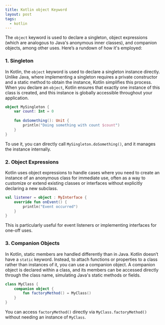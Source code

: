 ```yaml
---
title: Kotlin object Keyword
layout: post
tags:
  - kotlin
---
```

The `object` keyword is used to declare a singleton, object expressions (which are analogous to Java's anonymous inner classes), and companion objects, among other uses. Here’s a rundown of how it's employed:

### 1. Singleton

In Kotlin, the `object` keyword is used to declare a singleton instance directly. Unlike Java, where implementing a singleton requires a private constructor and a static method to obtain the instance, Kotlin simplifies this process. When you declare an `object`, Kotlin ensures that exactly one instance of this class is created, and this instance is globally accessible throughout your application.

```kotlin
object MySingleton {
    var count: Int = 0
    
    fun doSomething(): Unit {
        println("Doing something with count $count")
    }
}
```

To use it, you can directly call `MySingleton.doSomething()`, and it manages the instance internally.

### 2. Object Expressions

Kotlin uses object expressions to handle cases where you need to create an instance of an anonymous class for immediate use, often as a way to customize or extend existing classes or interfaces without explicitly declaring a new subclass.

```kotlin
val listener = object : MyInterface {
    override fun onEvent() {
        println("Event occurred")
    }
}
```

This is particularly useful for event listeners or implementing interfaces for one-off uses.

### 3. Companion Objects

In Kotlin, static members are handled differently than in Java. Kotlin doesn’t have a `static` keyword. Instead, to attach functions or properties to a class rather than instances of it, you can use a companion object. A companion object is declared within a class, and its members can be accessed directly through the class name, simulating Java's static methods or fields.

```kotlin
class MyClass {
    companion object {
        fun factoryMethod() = MyClass()
    }
}
```

You can access `factoryMethod()` directly via `MyClass.factoryMethod()` without needing an instance of `MyClass`.
